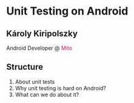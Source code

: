 # Unit Testing on Android <!-- .element: style="color: green" -->

## Károly Kiripolszky
Android Developer @ <span style="color: #C21F4B">Mito</span>



## Structure

1. About unit tests
2. Why unit testing is hard on Android?
3. What can we do about it?
